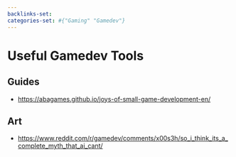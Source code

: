 ```yaml
---
backlinks-set: 
categories-set: #{"Gaming" "Gamedev"}
---
```

# Useful Gamedev Tools

## Guides

 - https://abagames.github.io/joys-of-small-game-development-en/

## Art

 - https://www.reddit.com/r/gamedev/comments/x00s3h/so_i_think_its_a_complete_myth_that_ai_cant/